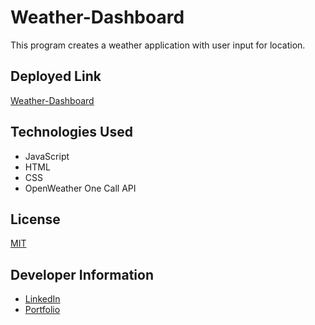 # Weather-Dashboard
This program creates a weather application with user input for location.

## Deployed Link
[Weather-Dashboard](https://briceveyna.github.io/Weather-Dashboard/)

## Technologies Used
- JavaScript
- HTML
- CSS
- OpenWeather One Call API

## License
[MIT](https://choosealicense.com/licenses/mit/)

## Developer Information
- [LinkedIn](https://www.linkedin.com/in/brice-veyna/)
- [Portfolio](https://briceveyna.github.io/Portfolio/)
